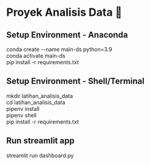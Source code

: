 # Proyek Analisis Data 🚴
## Setup Environment - Anaconda
conda create --name main-ds python=3.9  
conda activate main-ds  
pip install -r requirements.txt  

## Setup Environment - Shell/Terminal
mkdir latihan_analisis_data  
cd latihan_analisis_data  
pipenv install  
pipenv shell  
pip install -r requirements.txt  

## Run streamlit app
streamlit run dashboard.py
